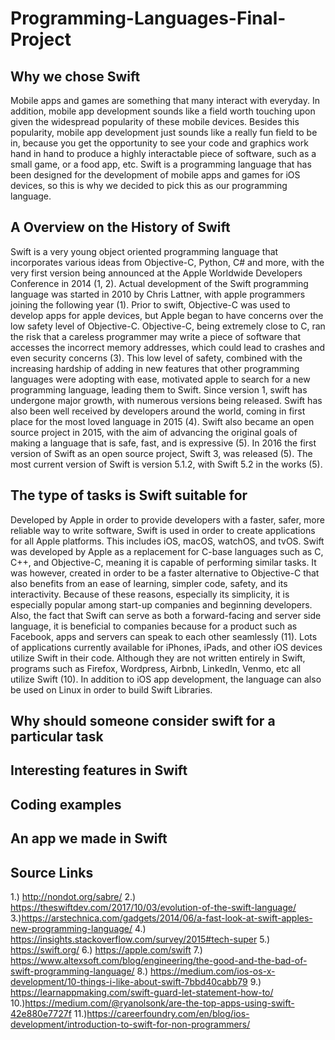 # Programming-Languages-Final-Project

## __Why we chose Swift__ 

Mobile apps and games are something that many interact with everyday. In addition, mobile app development sounds like a field worth touching upon given the widespread popularity of these mobile devices. Besides this popularity, mobile app development just sounds like a really fun field to be in, because you get the opportunity to see your code and graphics work hand in hand to produce a highly interactable piece of software, such as a small game, or a food app, etc. Swift is a programming language that has been designed for the development of mobile apps and games for iOS devices, so this is why we decided to pick this as our programming language.

## __A Overview on the History of Swift__

Swift is a very young object oriented programming language that incorporates various ideas from Objective-C, Python, C# and more, with the very first version being announced at the Apple Worldwide Developers Conference in 2014 (1, 2). Actual development of the Swift programming language was started in 2010 by Chris Lattner, with apple programmers joining the following year (1). Prior to swift, Objective-C was used to develop apps for apple devices, but Apple began to have concerns over the low safety level of Objective-C. Objective-C, being extremely close to C, ran the risk that a careless programmer may write a piece of software that accesses the incorrect memory addresses, which could lead to crashes and even security concerns (3). This low level of safety, combined with the increasing hardship of adding in new features that other programming languages were adopting with ease, motivated apple to search for a new programming language, leading them to Swift. Since version 1, swift has undergone major growth, with numerous versions being released. Swift has also been well received by developers around the world, coming in first place for the most loved language in 2015 (4). Swift also became an open source project in 2015, with the aim of advancing the original goals of making a language that is safe, fast, and is expressive (5). In 2016 the first version of Swift as an open source project, Swift 3, was released (5). The most current version of Swift is version 5.1.2, with Swift 5.2 in the works (5).

## __The type of tasks is Swift suitable for__

Developed by Apple in order to provide developers with a faster, safer, more reliable way to write software, Swift is used in order to create applications for all Apple platforms. This includes iOS, macOS, watchOS, and tvOS. Swift was developed by Apple as a replacement for C-base languages such as C, C++, and Objective-C, meaning it is capable of performing similar tasks. It was however, created in order to be a faster alternative to Objective-C that also benefits from an ease of learning, simpler code, safety, and its interactivity. Because of these reasons, especially its simplicity, it is especially popular among start-up companies and beginning developers. Also, the fact that Swift can serve as both a forward-facing and server side language, it is beneficial to companies because for a product such as Facebook, apps and servers can speak to each other seamlessly (11). Lots of applications currently available for iPhones, iPads, and other iOS devices utilize Swift in their code. Although they are not written entirely in Swift, programs such as Firefox, Wordpress, Airbnb, LinkedIn, Venmo, etc all utilize Swift (10). In addition to iOS app development, the language can also be used on Linux in order to build Swift Libraries.


## __Why should someone consider swift for a particular task__


## __Interesting features in Swift__


## __Coding examples__


## __An app we made in Swift__


## __Source Links__
1.) http://nondot.org/sabre/
2.) https://theswiftdev.com/2017/10/03/evolution-of-the-swift-language/
3.)https://arstechnica.com/gadgets/2014/06/a-fast-look-at-swift-apples-new-programming-language/
4.) https://insights.stackoverflow.com/survey/2015#tech-super
5.) https://swift.org/
6.) https://apple.com/swift
7.) https://www.altexsoft.com/blog/engineering/the-good-and-the-bad-of-swift-programming-language/
8.) https://medium.com/ios-os-x-development/10-things-i-like-about-swift-7bbd40cabb79
9.) https://learnappmaking.com/swift-guard-let-statement-how-to/
10.)https://medium.com/@ryanolsonk/are-the-top-apps-using-swift-42e880e7727f
11.)https://careerfoundry.com/en/blog/ios-development/introduction-to-swift-for-non-programmers/

